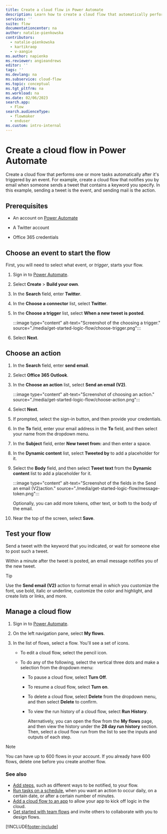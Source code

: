 ```yaml
---
title: Create a cloud flow in Power Automate
description: Learn how to create a cloud flow that automatically performs one or more actions, such as sending email, when events like someone adding a row to a SharePoint list occur.
services: ''
suite: flow
documentationcenter: na
author: natalie-pienkowska
contributors:
  - natalie-pienkowska
  - kartikraop
  - v-aangie
ms.author: napienko
ms.reviewer: angieandrews
editor: ''
tags: ''
ms.devlang: na
ms.subservice: cloud-flow
ms.topic: conceptual
ms.tgt_pltfrm: na
ms.workload: na
ms.date: 02/06/2023
search.app: 
  - Flow
search.audienceType: 
  - flowmaker
  - enduser
ms.custom: intro-internal
---
```


# Create a cloud flow in Power Automate

Create a cloud flow that performs one or more tasks automatically after it's triggered by an event. For example, create a cloud flow that notifies you by email when someone sends a tweet that contains a keyword you specify. In this example, sending a tweet is the event, and sending mail is the action.

## Prerequisites

- An account on [Power Automate](https://make.powerautomate.com)

- A Twitter account

- Office 365 credentials

## Choose an event to start the flow

First, you will need to select what event, or *trigger*, starts your flow.

1. Sign in to [Power Automate](https://make.powerautomate.com).

1. Select **Create** > **Build your own**.

1. In the **Search** field, enter **Twitter**.

1. In the **Choose a connector** list, select **Twitter**.

1. In the **Choose a trigger** list, select **When a new tweet is posted**.

   :::image type="content" alt-text="Screenshot of the choosing a trigger." source="./media/get-started-logic-flow/choose-trigger.png":::

1. Select **Next**.

## Choose an action

1. In the **Search** field, enter **send email**.

1. Select **Office 365 Outlook**.

1. In the **Choose an action** list, select **Send an email (V2)**.

   :::image type="content" alt-text="Screenshot of choosing an action." source="./media/get-started-logic-flow/choose-action.png":::

1. Select **Next**.

1. If prompted, select the sign-in button, and then provide your credentials.

1. In the **To** field, enter your email address in the **To** field, and then select your name from the dropdown menu.

1. In the **Subject** field, enter **New tweet from:** and then enter a space.

1. In the **Dynamic content** list, select **Tweeted by** to add a placeholder for it.

1. Select the **Body** field, and then select **Tweet text** from the **Dynamic content** list to add a placeholder for it.

   :::image type="content" alt-text="Screenshot of the fields in the Send an email (V2)action." source="./media/get-started-logic-flow/message-token.png":::

   Optionally, you can add more tokens, other text, or both to the body of the email.

1. Near the top of the screen, select **Save**.

## Test your flow

Send a tweet with the keyword that you indicated, or wait for someone else to post such a tweet.

Within a minute after the tweet is posted, an email message notifies you of the new tweet.

> [!TIP]
>
> Use the **Send email (V2)** action to format email in which you customize the font, use bold, italic or underline, customize the color and highlight, and create lists or links, and more.

## Manage a cloud flow

1. Sign in to [Power Automate](https://make.powerautomate.com).

1. On the left navigation pane, select **My flows**.

1. In the list of flows, select a flow. You'll see a set of icons.

    - To edit a cloud flow, select the pencil icon.

    - To do any of the following, select the vertical three dots and make a selection from the dropdown menu:

       - To pause a cloud flow, select **Turn Off**.

       - To resume a cloud flow, select **Turn on**.

       - To delete a cloud flow, select **Delete** from the dropdown menu, and then select **Delete** to confirm.
   
       - To view the run history of a cloud flow, select **Run History**.

           Alternatively, you can open the flow from the **My flows** page, and then view the history under the **28 day run history** section. Then, select a cloud flow run from the list to see the inputs and outputs of each step.

> [!NOTE]
>
> You can have up to 600 flows in your account. If you already have 600 flows, delete one before you create another flow.

### See also

- [Add steps](multi-step-logic-flow.md), such as different ways to be notified, to your flow.
- [Run tasks on a schedule](run-scheduled-tasks.md), when you want an action to occur daily, on a certain date, or after a certain number of minutes.
- [Add a cloud flow to an app](https://powerapps.microsoft.com/tutorials/using-logic-flows/) to allow your app to kick off logic in the cloud.
- [Get started with team flows](create-team-flows.md) and invite others to collaborate with you to design flows.


[!INCLUDE[footer-include](includes/footer-banner.md)]
